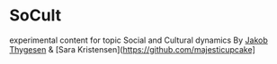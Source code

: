 # SoCult
experimental content for topic Social and Cultural dynamics
By [Jakob Thygesen](https://github.com/jthygesen0402) & [Sara Kristensen](https://github.com/majesticupcake]
